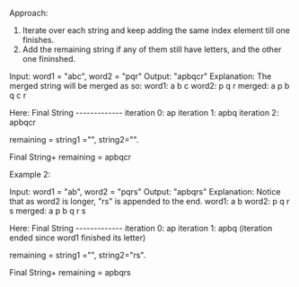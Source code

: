 
Approach: 
1. Iterate over each string and keep adding the same index element till one finishes.
2. Add the remaining string if any of them still have letters, and the other one fininshed.



Input: word1 = "abc", word2 = "pqr"
Output: "apbqcr"
Explanation: The merged string will be merged as so:
word1:  a   b   c
word2:    p   q   r
merged: a p b q c r


Here: 
            Final String
            -------------
iteration 0: ap
iteration 1: apbq
iteration 2: apbqcr

remaining = string1 ="", string2="".

Final String+ remaining = apbqcr

Example 2:

Input: word1 = "ab", word2 = "pqrs"
Output: "apbqrs"
Explanation: Notice that as word2 is longer, "rs" is appended to the end.
word1:  a   b 
word2:    p   q   r   s
merged: a p b q   r   s


Here: 
            Final String
            -------------
iteration 0: ap
iteration 1: apbq (iteration ended since word1 finished its letter)

remaining = string1 ="", string2="rs".

Final String+ remaining = apbqrs
